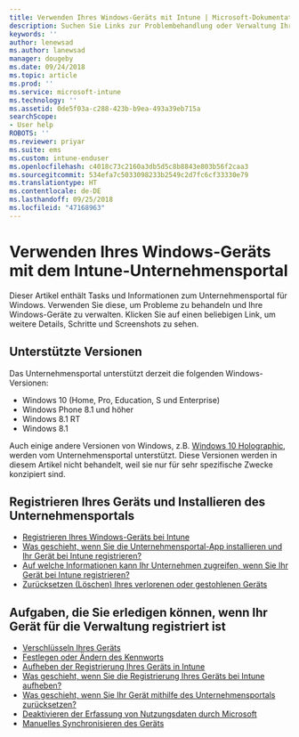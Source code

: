 ```yaml
---
title: Verwenden Ihres Windows-Geräts mit Intune | Microsoft-Dokumentation
description: Suchen Sie Links zur Problembehandlung oder Verwaltung Ihrer mobilen Windows-Geräte aus dem Unternehmensportal
keywords: ''
author: lenewsad
ms.author: lanewsad
manager: dougeby
ms.date: 09/24/2018
ms.topic: article
ms.prod: ''
ms.service: microsoft-intune
ms.technology: ''
ms.assetid: 0de5f03a-c288-423b-b9ea-493a39eb715a
searchScope:
- User help
ROBOTS: ''
ms.reviewer: priyar
ms.suite: ems
ms.custom: intune-enduser
ms.openlocfilehash: c4018c73c2160a3db5d5c8b8843e803b56f2caa3
ms.sourcegitcommit: 534efa7c5033098233b2549c2d7fc6cf33330e79
ms.translationtype: HT
ms.contentlocale: de-DE
ms.lasthandoff: 09/25/2018
ms.locfileid: "47168963"
---
```

# <a name="using-your-windows-device-with-intune-company-portal"></a>Verwenden Ihres Windows-Geräts mit dem Intune-Unternehmensportal

Dieser Artikel enthält Tasks und Informationen zum Unternehmensportal für Windows. Verwenden Sie diese, um Probleme zu behandeln und Ihre Windows-Geräte zu verwalten. Klicken Sie auf einen beliebigen Link, um weitere Details, Schritte und Screenshots zu sehen.  

## <a name="supported-versions"></a>Unterstützte Versionen

Das Unternehmensportal unterstützt derzeit die folgenden Windows-Versionen:

* Windows 10 (Home, Pro, Education, S und Enterprise)
* Windows Phone 8.1 und höher
* Windows 8.1 RT
* Windows 8.1

Auch einige andere Versionen von Windows, z.B. [Windows 10 Holographic](https://www.microsoft.com/hololens), werden vom Unternehmensportal unterstützt. Diese Versionen werden in diesem Artikel nicht behandelt, weil sie nur für sehr spezifische Zwecke konzipiert sind.

## <a name="enrolling-your-device-and-installing-the-company-portal"></a>Registrieren Ihres Geräts und Installieren des Unternehmensportals

- [Registrieren Ihres Windows-Geräts bei Intune](enroll-your-device-in-intune-windows.md)
- [Was geschieht, wenn Sie die Unternehmensportal-App installieren und Ihr Gerät bei Intune registrieren?](what-happens-if-you-install-the-company-portal-app-and-enroll-your-device-in-intune-windows.md)
- [Auf welche Informationen kann Ihr Unternehmen zugreifen, wenn Sie Ihr Gerät bei Intune registrieren?](what-info-can-your-company-see-when-you-enroll-your-device-in-intune.md)
- [Zurücksetzen (Löschen) Ihres verlorenen oder gestohlenen Geräts](reset-erase-your-device-cpwebsite.md)

## <a name="things-you-can-do-after-your-device-is-enrolled-in-management"></a>Aufgaben, die Sie erledigen können, wenn Ihr Gerät für die Verwaltung registriert ist

- [Verschlüsseln Ihres Geräts](encrypt-your-device-windows.md)
- [Festlegen oder Ändern des Kennworts](set-or-change-your-password-windows.md)
- [Aufheben der Registrierung Ihres Geräts in Intune](unenroll-your-device-from-intune-windows.md)
- [Was geschieht, wenn Sie die Registrierung Ihres Geräts bei Intune aufheben?](what-happens-if-you-unenroll-your-device-from-intune-windows.md)
- [Was geschieht, wenn Sie Ihr Gerät mithilfe des Unternehmensportals zurücksetzen?](what-happens-if-you-reset-your-device-using-the-company-portal-windows.md)
- [Deaktivieren der Erfassung von Nutzungsdaten durch Microsoft](turn-off-microsoft-usage-data-collection-windows.md)
- [Manuelles Synchronisieren des Geräts](sync-your-device-manually-windows.md)
